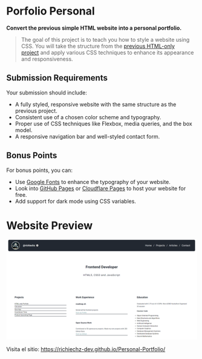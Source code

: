
# Porfolio Personal

**Convert the previous simple HTML website into a personal portfolio.**

>The goal of this project is to teach you how to style a website using CSS. You will take the structure from the [previous HTML-only project](https://roadmap.sh/projects/basic-html-website) and apply various CSS techniques to enhance its appearance and responsiveness.

## Submission Requirements

Your submission should include:

- A fully styled, responsive website with the same structure as the previous project.
- Consistent use of a chosen color scheme and typography.
- Proper use of CSS techniques like Flexbox, media queries, and the box model.
- A responsive navigation bar and well-styled contact form.

## Bonus Points

For bonus points, you can:

- Use [Google Fonts](https://fonts.google.com/) to enhance the typography of your website.
- Look into [GitHub Pages](https://pages.github.com/) or [Cloudflare Pages](https://pages.cloudflare.com/) to host your website for free.
- Add support for dark mode using CSS variables.

# Website Preview
![Website](assets/picture.png)

Visita el sitio:
https://richiechz-dev.github.io/Personal-Portfolio/
